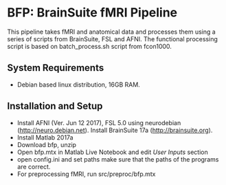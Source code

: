 # BFP: BrainSuite fMRI Pipeline
 This pipeline takes fMRI and anatomical data and processes them using a series 
 of scripts from BrainSuite, FSL and AFNI. The functional processing script is 
 based on batch_process.sh script from fcon1000.
## System Requirements
 * Debian based linux distribution, 16GB RAM. 
## Installation and Setup
 * Install AFNI (Ver. Jun 12 2017), FSL 5.0 using neurodebian (http://neuro.debian.net). Install BrainSuite 17a (http://brainsuite.org).
 * Install Matlab 2017a
 * Download bfp, unzip
 * Open bfp.mtx in Matlab Live Notebook and edit *User Inputs* section
 * open config.ini and set paths make sure that the paths of the programs are 
 correct.
 * For preprocessing fMRI, run src/preproc/bfp.mtx

